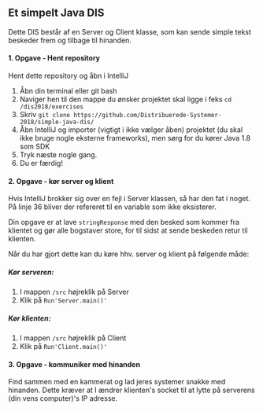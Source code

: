 ## Et simpelt Java DIS

Dette DIS består af en Server og Client klasse, som kan sende simple tekst beskeder frem og tilbage til hinanden.

#### 1. Opgave - Hent repository
Hent dette repository og åbn i IntelliJ
1. Åbn din terminal eller git bash
2. Naviger hen til den mappe du ønsker projektet skal ligge i feks `cd /dis2018/exercises`
3. Skriv `git clone https://github.com/Distribuerede-Systemer-2018/simple-java-dis/`
4. Åbn IntelliJ og importer (vigtigt i ikke vælger åben) projektet (du skal ikke bruge nogle eksterne frameworks), men sørg for du kører Java 1.8 som SDK
5. Tryk næste nogle gang.
6. Du er færdig!

#### 2. Opgave - kør server og klient
Hvis IntelliJ brokker sig over en fejl i Server klassen, så har den fat i noget. På linje 36 bliver der refereret til en variable som ikke eksisterer.

Din opgave er at lave `stringResponse` med den besked som kommer fra klientet og gør alle bogstaver store, for til sidst at sende beskeden retur til klienten.

Når du har gjort dette kan du køre hhv. server og klient på følgende måde:

##### Kør serveren:
1. I mappen `/src` højreklik på Server
2. Klik på `Run'Server.main()'`

##### Kør klienten:
1. I mappen `/src` højreklik på Client
2. Klik på `Run'Client.main()'`

#### 3. Opgave - kommuniker med hinanden
Find sammen med en kammerat og lad jeres systemer snakke med hinanden. Dette kræver at I ændrer klienten's socket til at lytte på serverens (din vens computer)'s IP adresse.
